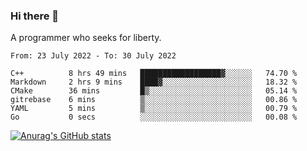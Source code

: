 ### Hi there 👋

<!--
**shejialuo/shejialuo** is a ✨ _special_ ✨ repository because its `README.md` (this file) appears on your GitHub profile.

Here are some ideas to get you started:

- 🔭 I’m currently working on ...
- 🌱 I’m currently learning ...
- 👯 I’m looking to collaborate on ...
- 🤔 I’m looking for help with ...
- 💬 Ask me about ...
- 📫 How to reach me: ...
- 😄 Pronouns: ...
- ⚡ Fun fact: ...
-->

A programmer who seeks for liberty.

<!--START_SECTION:waka-->

```text
From: 23 July 2022 - To: 30 July 2022

C++          8 hrs 49 mins   ██████████████████▓░░░░░░   74.70 %
Markdown     2 hrs 9 mins    ████▓░░░░░░░░░░░░░░░░░░░░   18.32 %
CMake        36 mins         █▒░░░░░░░░░░░░░░░░░░░░░░░   05.14 %
gitrebase    6 mins          ▒░░░░░░░░░░░░░░░░░░░░░░░░   00.86 %
YAML         5 mins          ▒░░░░░░░░░░░░░░░░░░░░░░░░   00.79 %
Go           0 secs          ░░░░░░░░░░░░░░░░░░░░░░░░░   00.08 %
```

<!--END_SECTION:waka-->

[![Anurag's GitHub stats](https://github-readme-stats.vercel.app/api?username=shejialuo&show_icons=true&theme=dracula)](https://github.com/anuraghazra/github-readme-stats)
